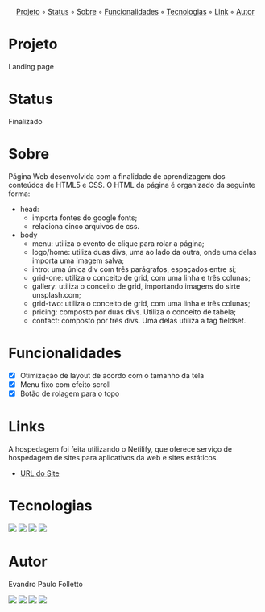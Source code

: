<p align="center">
  <a href="#Projeto">Projeto</a> ◦ 
  <a href="#Status">Status</a> ◦ 
  <a href="#Sobre">Sobre</a> ◦ 
  <a href="#Funcionalidades">Funcionalidades</a> ◦ 
  <a href="#Tecnologias">Tecnologias</a> ◦ 
  <a href="#Link">Link</a> ◦ 
  <a href="#Autor">Autor</a>
</p>

# Projeto
Landing page

# Status
Finalizado

# Sobre
Página Web desenvolvida com a finalidade de aprendizagem dos conteúdos de HTML5 e CSS. O HTML da página é organizado da seguinte forma: 
- head:
    - importa fontes do google fonts;
    - relaciona cinco arquivos de css.
- body
    - menu: utiliza o evento de clique para rolar a página;
    - logo/home: utiliza duas divs, uma ao lado da outra, onde uma delas importa uma imagem salva;
    - intro: uma única div com três parágrafos, espaçados entre si;
    - grid-one: utiliza o conceito de grid, com uma linha e três colunas;
    - gallery: utiliza o conceito de grid, importando imagens do sirte unsplash.com;
    - grid-two: utiliza o conceito de grid, com uma linha e três colunas;
    - pricing: composto por duas divs. Utiliza o conceito de tabela;
    - contact: composto por três divs. Uma delas utiliza a tag fieldset.

# Funcionalidades
- [x] Otimização de layout de acordo com o tamanho da tela
- [x] Menu fixo com efeito scroll
- [x] Botão de rolagem para o topo 

# Links
A hospedagem foi feita utilizando o Netilify, que oferece serviço de hospedagem de sites para aplicativos da web e sites estáticos.
- [URL do Site](https://primeiroprojetolandingpage.netlify.app/)

# Tecnologias
<div>
<img src="https://img.shields.io/badge/HTML5-E34F26?style=for-the-badge&logo=html5&logoColor=white">  
<img src="https://img.shields.io/badge/CSS-239120?&style=for-the-badge&logo=css3&logoColor=white">
<img src="https://img.shields.io/badge/Visual_Studio_Code-0078D4?style=for-the-badge&logo=visual%20studio%20code&logoColor=white">
<img src="https://img.shields.io/badge/Netlify-00C7B7?style=for-the-badge&logo=netlify&logoColor=white">
</div>

# Autor
Evandro Paulo Folletto
<div>
  <a href="https://github.com/epfolletto" target="_blank"><img src="https://img.shields.io/badge/GitHub-100000?style=for-the-badge&logo=github&logoColor=white" target="_blank"></a>
  <a href="https://www.linkedin.com/in/evandrofolletto/" target="_blank"><img src="https://img.shields.io/badge/LinkedIn-0077B5?style=for-the-badge&logo=linkedin&logoColor=white" target="_blank"></a>
  <a href="mailto:<nowiki>evandrofolletto@gmail.com"><img src="https://img.shields.io/badge/Gmail-D14836?style=for-the-badge&logo=gmail&logoColor=white"></a>
  <a href="https://www.youtube.com/evandropaulofolletto" target="_blank"><img src="https://img.shields.io/badge/YouTube-FF0000?style=for-the-badge&logo=youtube&logoColor=white" target="_blank"></a>
</div>
